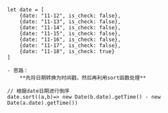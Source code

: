 ```
let date = [
    {date: "11-12", is_check: false},
    {date: "11-13", is_check: false},
    {date: "11-14", is_check: false},
    {date: "11-15", is_check: false},
    {date: "11-16", is_check: false},
    {date: "11-17", is_check: false},
    {date: "11-18", is_check: true}
]
```

    - 思路：
        **先将日期转换为时间戳，然后再利用sort函数处理**
        
```
// 根据date日期进行倒序
date.sort((a,b)=> new Date(b.date).getTime() - new Date(a.date).getTime())
```
